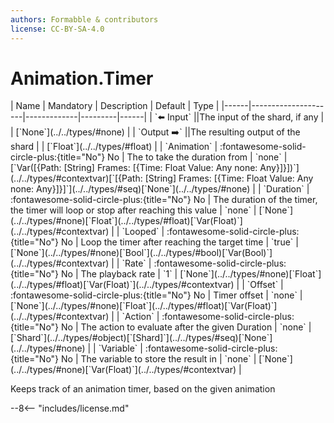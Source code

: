 ```yaml
---
authors: Formabble & contributors
license: CC-BY-SA-4.0
---
```



# Animation.Timer

<div class="sh-parameters" markdown="1">
| Name | Mandatory | Description | Default | Type |
|------|---------------------|-------------|---------|------|
| `⬅️ Input` ||The input of the shard, if any | | [`None`](../../types/#none) |
| `Output ➡️` ||The resulting output of the shard | | [`Float`](../../types/#float) |
| `Animation` | :fontawesome-solid-circle-plus:{title="No"} No  | The to take the duration from | `none` | [`Var([{Path: [String] Frames: [{Time: Float Value: Any none: Any}]}])`](../../types/#contextvar)[`[{Path: [String] Frames: [{Time: Float Value: Any none: Any}]}]`](../../types/#seq)[`None`](../../types/#none) |
| `Duration` | :fontawesome-solid-circle-plus:{title="No"} No  | The duration of the timer, the timer will loop or stop after reaching this value | `none` | [`None`](../../types/#none)[`Float`](../../types/#float)[`Var(Float)`](../../types/#contextvar) |
| `Looped` | :fontawesome-solid-circle-plus:{title="No"} No  | Loop the timer after reaching the target time | `true` | [`None`](../../types/#none)[`Bool`](../../types/#bool)[`Var(Bool)`](../../types/#contextvar) |
| `Rate` | :fontawesome-solid-circle-plus:{title="No"} No  | The playback rate | `1` | [`None`](../../types/#none)[`Float`](../../types/#float)[`Var(Float)`](../../types/#contextvar) |
| `Offset` | :fontawesome-solid-circle-plus:{title="No"} No  | Timer offset | `none` | [`None`](../../types/#none)[`Float`](../../types/#float)[`Var(Float)`](../../types/#contextvar) |
| `Action` | :fontawesome-solid-circle-plus:{title="No"} No  | The action to evaluate after the given Duration | `none` | [`Shard`](../../types/#object)[`[Shard]`](../../types/#seq)[`None`](../../types/#none) |
| `Variable` | :fontawesome-solid-circle-plus:{title="No"} No  | The variable to store the result in | `none` | [`None`](../../types/#none)[`Var(Float)`](../../types/#contextvar) |

</div>

Keeps track of an animation timer, based on the given animation

--8<-- "includes/license.md"

